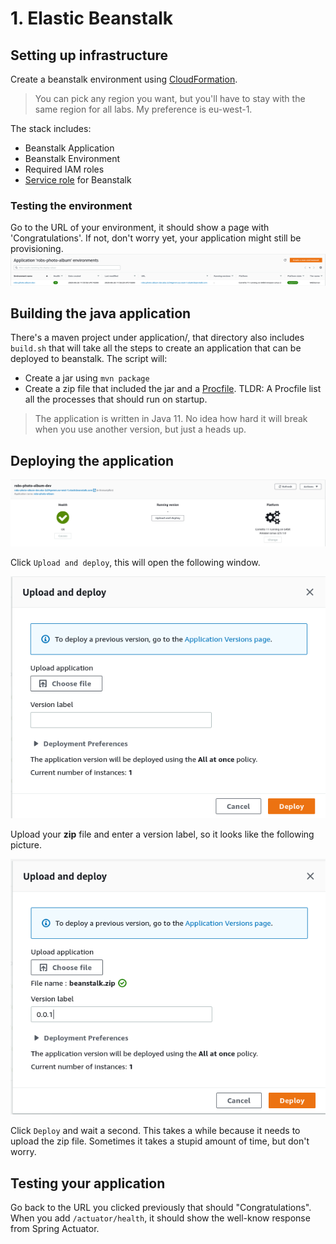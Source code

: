# 1. Elastic Beanstalk

## Setting up infrastructure
Create a beanstalk environment using [CloudFormation](https://eu-west-1.console.aws.amazon.com/cloudformation/home).
> You can pick any region you want, but you'll have to stay with the same region for all labs. My preference is eu-west-1.

The stack includes:
- Beanstalk Application
- Beanstalk Environment
- Required IAM roles
- [Service role](https://docs.aws.amazon.com/elasticbeanstalk/latest/dg/iam-servicerole.html) for Beanstalk

### Testing the environment
Go to the URL of your environment, it should show a page with 'Congratulations'. If not, don't worry yet, your application 
might still be provisioning.
![Beanstalk Applications](../../assets/beanstalk_applications.png)

## Building the java application
There's a maven project under application/, that directory also includes `build.sh` that will take all the steps
to create an application that can be deployed to beanstalk.
The script will:
- Create a jar using `mvn package`
- Create a zip file that included the jar and a [Procfile](https://docs.aws.amazon.com/elasticbeanstalk/latest/dg/java-se-procfile.html). TLDR: A Procfile list all
the processes that should run on startup.
> The application is written in Java 11. No idea how hard it will break when you use another version, but just a heads up.

## Deploying the application
![Deploying a beanstalk application](../../assets/deploy_beanstalk_0.png)

Click `Upload and deploy`, this will open the following window.

![Upload zip to beanstalk](../../assets/deploy_beanstalk_1.png)

Upload your **zip** file and enter a version label, so it looks like the following picture.

![Upload zip to beanstalk](../../assets/deploy_beanstalk_2.png)

Click `Deploy` and wait a second. This takes a while because it needs to upload the zip file. Sometimes it takes a stupid
amount of time, but don't worry.

## Testing your application
Go back to the URL you clicked previously that should "Congratulations". When you add `/actuator/health`, it should show 
the well-know response from Spring Actuator.
